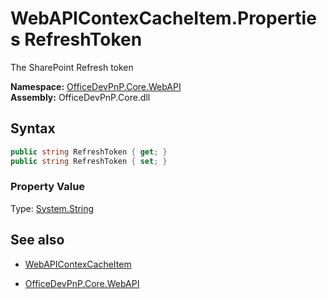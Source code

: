 # WebAPIContexCacheItem.Properties RefreshToken
The SharePoint Refresh token  

**Namespace:** [OfficeDevPnP.Core.WebAPI](OfficeDevPnP.Core.WebAPI.md)  
**Assembly:** OfficeDevPnP.Core.dll  
## Syntax
```C#
public string RefreshToken { get; }
public string RefreshToken { set; }
```

### Property Value
Type: [System.String](System.String.md) 

## See also
- [WebAPIContexCacheItem](WebAPIContexCacheItem.md) 

- [OfficeDevPnP.Core.WebAPI](OfficeDevPnP.Core.WebAPI.md)
